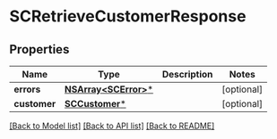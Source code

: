 # SCRetrieveCustomerResponse

## Properties
Name | Type | Description | Notes
------------ | ------------- | ------------- | -------------
**errors** | [**NSArray&lt;SCError&gt;***](SCError.md) |  | [optional] 
**customer** | [**SCCustomer***](SCCustomer.md) |  | [optional] 

[[Back to Model list]](../README.md#documentation-for-models) [[Back to API list]](../README.md#documentation-for-api-endpoints) [[Back to README]](../README.md)


